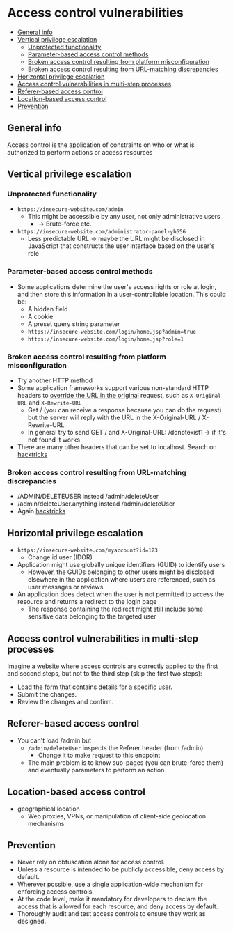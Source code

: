 # Access control vulnerabilities

- [General info](#general-info)
- [Vertical privilege escalation](#vertical-privilege-escalation)
  * [Unprotected functionality](#unprotected-functionality)
  * [Parameter-based access control methods](#parameter-based-access-control-methods)
  * [Broken access control resulting from platform misconfiguration](#broken-access-control-resulting-from-platform-misconfiguration)
  * [Broken access control resulting from URL-matching discrepancies](#broken-access-control-resulting-from-url-matching-discrepancies)
- [Horizontal privilege escalation](#horizontal-privilege-escalation)
- [Access control vulnerabilities in multi-step processes](#access-control-vulnerabilities-in-multi-step-processes)
- [Referer-based access control](#referer-based-access-control)
- [Location-based access control](#location-based-access-control)
- [Prevention](#prevention)

## General info
Access control is the application of constraints on who or what is authorized to perform actions or access resources

## Vertical privilege escalation
### Unprotected functionality
- `https://insecure-website.com/admin`
  - This might be accessible by any user, not only administrative users
    - -> Brute-force etc.
- `https://insecure-website.com/administrator-panel-yb556`
  - Less predictable URL -> maybe the URL might be disclosed in JavaScript that constructs the user interface based on the user's role

### Parameter-based access control methods
- Some applications determine the user's access rights or role at login, and then store this information in a user-controllable location. This could be:
  - A hidden field
  - A cookie
  - A preset query string parameter
  - `https://insecure-website.com/login/home.jsp?admin=true`
  - `https://insecure-website.com/login/home.jsp?role=1`
 
### Broken access control resulting from platform misconfiguration
- Try another HTTP method
- Some application frameworks support various non-standard HTTP headers to <ins>override the URL in the original</ins> request, such as `X-Original-URL` and `X-Rewrite-URL`
  - Get / (you can receive a response because you can do the request) but the server will reply with the URL in the X-Original-URL / X-Rewrite-URL
  - In general try to send GET / and X-Original-URL: /donotexist1 -> if it's not found it works
- There are many other headers that can be set to localhost. Search on [hacktricks](https://book.hacktricks.xyz/network-services-pentesting/pentesting-web/403-and-401-bypasses)

### Broken access control resulting from URL-matching discrepancies
- /ADMIN/DELETEUSER instead /admin/deleteUser
- /admin/deleteUser.anything instead /admin/deleteUser
- Again [hacktricks](https://book.hacktricks.xyz/network-services-pentesting/pentesting-web/403-and-401-bypasses)

## Horizontal privilege escalation
- `https://insecure-website.com/myaccount?id=123`
  - Change id user (IDOR)
- Application might use globally unique identifiers (GUID) to identify users
  - However, the GUIDs belonging to other users might be disclosed elsewhere in the application where users are referenced, such as user messages or reviews.
- An application does detect when the user is not permitted to access the resource and returns a redirect to the login page
  - The response containing the redirect might still include some sensitive data belonging to the targeted user

## Access control vulnerabilities in multi-step processes
Imagine a website where access controls are correctly applied to the first and second steps, but not to the third step (skip the first two steps):
- Load the form that contains details for a specific user.
- Submit the changes.
- Review the changes and confirm.

## Referer-based access control
- You can't load /admin but
  - `/admin/deleteUser` inspects the Referer header (from /admin)
    - Change it to make request to this endpoint
  - The main problem is to know sub-pages (you can brute-force them) and eventually parameters to perform an action

## Location-based access control
- geographical location
  - Web proxies, VPNs, or manipulation of client-side geolocation mechanisms

## Prevention
- Never rely on obfuscation alone for access control.
- Unless a resource is intended to be publicly accessible, deny access by default.
- Wherever possible, use a single application-wide mechanism for enforcing access controls.
- At the code level, make it mandatory for developers to declare the access that is allowed for each resource, and deny access by default.
- Thoroughly audit and test access controls to ensure they work as designed.

